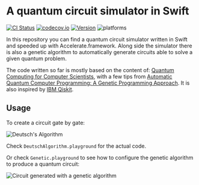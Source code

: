 # A quantum circuit simulator in Swift

[![CI Status](https://travis-ci.org/indisoluble/SwiftQuantumComputing.svg)](https://travis-ci.org/indisoluble/SwiftQuantumComputing)
[![codecov.io](https://codecov.io/github/indisoluble/SwiftQuantumComputing/coverage.svg)](https://codecov.io/github/indisoluble/SwiftQuantumComputing)
[![Version](https://img.shields.io/cocoapods/v/SwiftQuantumComputing.svg)](http://cocoapods.org/pods/SwiftQuantumComputing)
![platforms](https://img.shields.io/badge/platform-iOS%20%7C%20macOS-lightgrey.svg)

In this repository you can find a quantum circuit simulator written in Swift and speeded up with Accelerate.framework. Along side the simulator there is also a genetic algorithm to automatically generate circuits able to solve a given quantum problem.

The code written so far is mostly based on the content of: [Quantum Computing for Computer Scientists](https://www.amazon.com/Quantum-Computing-Computer-Scientists-Yanofsky/dp/0521879965), with a few tips from [Automatic Quantum Computer Programming: A Genetic Programming Approach](https://www.amazon.com/Automatic-Quantum-Computer-Programming-Approach/dp/038736496X). It is also inspired by [IBM Qiskit](https://github.com/Qiskit/qiskit-terra).

## Usage

To create a circuit gate by gate:

![Deutsch's Algorithm](https://raw.githubusercontent.com/indisoluble/SwiftQuantumComputing/master/Images/DeutschAlgorithm.jpg)

Check `DeutschAlgorithm.playground` for the actual code.

Or check `Genetic.playground` to see how to configure the genetic algorithm to produce a quantum circuit:

![Circuit generated with a genetic algorithm](https://raw.githubusercontent.com/indisoluble/SwiftQuantumComputing/master/Images/Genetic.jpg)

